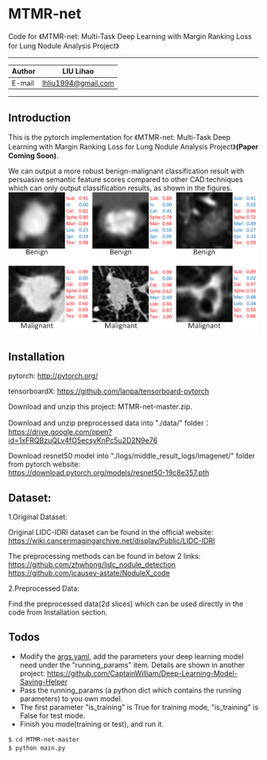 # MTMR-net
Code for 《MTMR-net: Multi-Task Deep Learning with Margin Ranking Loss for Lung Nodule Analysis Project》

****
|Author|LIU Lihao|
|---|---
|E-mail|lhliu1994@gmail.com
****


## Introduction

This is the pytorch implementation for 《MTMR-net: Multi-Task Deep Learning with Margin Ranking Loss for Lung Nodule Analysis Project》**(Paper Coming Soon)**.

We can output a more robust benign-malignant classification result with persuasive semantic feature scores compared to other CAD techniques which can only output classification results, as shown in the figures.
  ![image](https://github.com/CaptainWilliam/MTMR-net/blob/master/data/github_image/fig_1.png)

## Installation

pytorch: http://pytorch.org/

tensorboardX: https://github.com/lanpa/tensorboard-pytorch

Download and unzip this project: MTMR-net-master.zip.

Download and unzip preprocessed data into "./data/" folder：<br>https://drive.google.com/open?id=1xFRQBzuQLv4fO5ecsyKnPc5u2D2N9e76

Download resnet50 model into "./logs/middle_result_logs/imagenet/" folder from pytorch website:<br>https://download.pytorch.org/models/resnet50-19c8e357.pth

## Dataset:

1.Original Dataset:

Original LIDC-IDRI dataset can be found in the official website: 
<br>https://wiki.cancerimagingarchive.net/display/Public/LIDC-IDRI

The preprocessing methods can be found in below 2 links: 
<br>https://github.com/zhwhong/lidc_nodule_detection
<br>https://github.com/jcausey-astate/NoduleX_code


2.Preprocessed Data:

Find the preprocessed data(2d slices) which can be used directly in the code from Installation section.



## Todos

 - Modify the [args.yaml](https://github.com/CaptainWilliam/Colorization/blob/master/conf/args.yaml), add the parameters your deep learning model need under the "running_params" item. Details are shown in another project: https://github.com/CaptainWilliam/Deep-Learning-Model-Saving-Helper
 - Pass the running_params (a python dict which contains the running parameters) to you own model.
 - The first parameter "is_training" is True for training mode, "is_training" is False for test mode.
 - Finish you mode(training or test), and run it.
 
```sh
$ cd MTMR-net-master
$ python main.py
```
